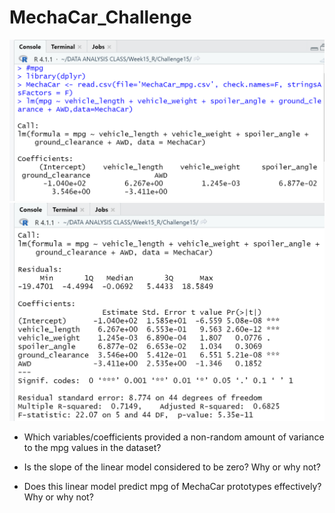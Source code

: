 # MechaCar_Challenge

![Alt Text](Images/linear_regression.png)
![Alt Text](Images/Summary_mpg.png)

- Which variables/coefficients provided a non-random amount of variance to the mpg values in the dataset?

- Is the slope of the linear model considered to be zero? Why or why not?

- Does this linear model predict mpg of MechaCar prototypes effectively? Why or why not?
